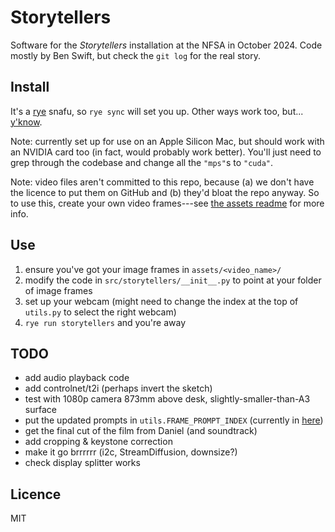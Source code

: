 # Storytellers

Software for the _Storytellers_ installation at the NFSA in October 2024. Code
mostly by Ben Swift, but check the `git log` for the real story.

## Install

It's a [rye](https://rye.astral.sh) snafu, so `rye sync` will set you up. Other
ways work too, but... [y'know](https://xkcd.com/1987/).

Note: currently set up for use on an Apple Silicon Mac, but should work with an
NVIDIA card too (in fact, would probably work better). You'll just need to grep
through the codebase and change all the `"mps"`s to `"cuda"`.

Note: video files aren't committed to this repo, because (a) we don't have the
licence to put them on GitHub and (b) they'd bloat the repo anyway. So to use
this, create your own video frames---see [the assets readme](/assets/README.md)
for more info.

## Use

1. ensure you've got your image frames in `assets/<video_name>/`
2. modify the code in `src/storytellers/__init__.py` to point at your folder of
   image frames
3. set up your webcam (might need to change the index at the top of `utils.py`
   to select the right webcam)
4. `rye run storytellers` and you're away

## TODO

- add audio playback code
- add controlnet/t2i (perhaps invert the sketch)
- test with 1080p camera 873mm above desk, slightly-smaller-than-A3 surface
- put the updated prompts in `utils.FRAME_PROMPT_INDEX` (currently in
  [here](https://docs.google.com/document/d/1uNgKd9r9YIJIwN2FSylH2od6w8og2B1i38UkzmLHLvA/))
- get the final cut of the film from Daniel (and soundtrack)
- add cropping & keystone correction
- make it go brrrrrr (i2c, StreamDiffusion, downsize?)
- check display splitter works

## Licence

MIT

